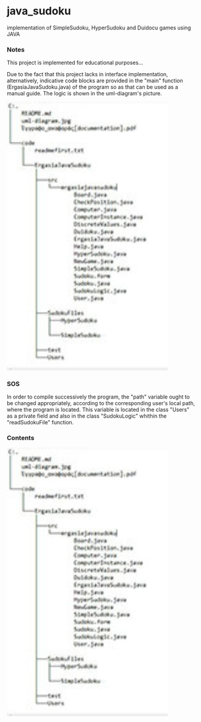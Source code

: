 # java_sudoku
implementation of SimpleSudoku, HyperSudoku and Duidocu games using JAVA 

### Notes

This project is implemented for educational purposes... 

Due to the fact that this project lacks in interface implementation, alternatively, indicative code blocks
are provided in the "main" function (ErgasiaJavaSudoku.java) of the program so as that can be used as a manual guide. 
The logic is shown in the uml-diagram's picture.

<p align="left">
<img src="contents.JPG" width="430px"/>
</p>

### SOS

In order to compile successively the program, the "path" variable ought to be changed appropriately, 
according to the corresponding user's local path, where the program is located.
This variable is located in the class "Users" as a private field 
and also in the class "SudokuLogic" whithin the "readSudokuFile" function.


### Contents
<p align="left">
<img src="contents.JPG" width="430px"/>
</p>
       
